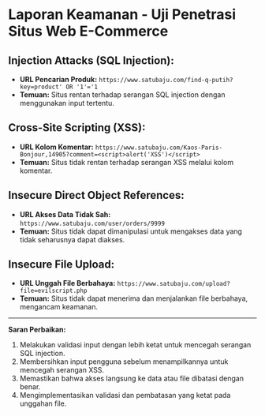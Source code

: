# Laporan Keamanan - Uji Penetrasi Situs Web E-Commerce

## Injection Attacks (SQL Injection):
- **URL Pencarian Produk:** `https://www.satubaju.com/find-q-putih?key=product' OR '1'='1`
- **Temuan:** Situs rentan terhadap serangan SQL injection dengan menggunakan input tertentu.

## Cross-Site Scripting (XSS):
- **URL Kolom Komentar:** `https://www.satubaju.com/Kaos-Paris-Bonjour,14905?comment=<script>alert('XSS')</script>`
- **Temuan:** Situs  tidak rentan terhadap serangan XSS melalui kolom komentar.

## Insecure Direct Object References:
- **URL Akses Data Tidak Sah:** `https://www.satubaju.com/user/orders/9999`
- **Temuan:** Situs tidak dapat dimanipulasi untuk mengakses data yang tidak seharusnya dapat diakses.

## Insecure File Upload:
- **URL Unggah File Berbahaya:** `https://www.satubaju.com/upload?file=evilscript.php`
- **Temuan:** Situs tidak dapat menerima dan menjalankan file berbahaya, mengancam keamanan.

---

**Saran Perbaikan:**
1. Melakukan validasi input dengan lebih ketat untuk mencegah serangan SQL injection.
2. Membersihkan input pengguna sebelum menampilkannya untuk mencegah serangan XSS.
3. Memastikan bahwa akses langsung ke data atau file dibatasi dengan benar.
4. Mengimplementasikan validasi dan pembatasan yang ketat pada unggahan file.
